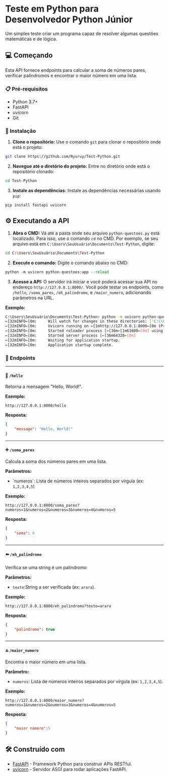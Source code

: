 # Teste em Python para Desenvolvedor Python Júnior

Um simples teste criar um programa capaz de resolver algumas questões matemáticas e de lógica.

## 💻 Começando

Esta API fornece endpoints para calcular a soma de números pares, verificar palíndromos e encontrar o maior número em uma lista.

### 📋 Pré-requisitos
* Python 3.7+
* FastAPI
* uvicorn
* Git

### 🔧 Instalação

1. **Clone o repositório:**
   Use o comando `git` para clonar o repositório onde está o projeto:
~~~bash
git clone https://github.com/Nyuruy/Test-Python.git
~~~

2. **Navegue até o diretório do projeto:**
   Entre no diretório onde está o repositório clonado:
~~~bash
cd Test-Python
~~~

3. **Instale as dependências:** Instale as dependências necessárias usando `pip`:
~~~bash
pip install fastapi uvicorn
~~~

## ⚙️ Executando a API

1. **Abra o CMD:** Vá até a pasta onde seu arquivo `python-questoes.py` está localizado. Para isso, use o comando `cd` no CMD. Por exemplo, se seu arquivo está em `C:\Users\SeuUsuário\Documents\Test-Python`, digite: 
~~~Bash
cd C:\Users\SeuUsuário\Documents\Test-Python
~~~

2. **Execute o comando:** Digite o comando abaixo no CMD:
~~~Python
python -m uvicorn python-questoes:app --reload
~~~

3. **Acesse a API:** O servidor irá iniciar e você poderá acessar sua API no endereço `http://127.0.0.1:8000/`. Você pode testar os endpoints, como `/hello`, `/soma_pares`, `/eh_palindromo`, e `/maior_numero`, adicionando parâmetros na URL.

**Exemplo:**
~~~Bash
C:\Users\SeuUsuário\Documents\Test-Python> python -m uvicorn python-questoes:app --reload
←[32mINFO←[0m:     Will watch for changes in these directories: ['C:\\Users\\SeuUsuário\\Documents\\Test-Python']
←[32mINFO←[0m:     Uvicorn running on ←[1mhttp://127.0.0.1:8000←[0m (Press CTRL+C to quit)
←[32mINFO←[0m:     Started reloader process [←[36m←[1m61608←[0m] using ←[36m←[1mWatchFiles←[0m
←[32mINFO←[0m:     Started server process [←[36m64328←[0m]
←[32mINFO←[0m:     Waiting for application startup.
←[32mINFO←[0m:     Application startup complete.
~~~

### 🔨 Endpoints

---

#### 👋 `/hello`
Retorna a mensagem "Hello, World!".

**Exemplo:**
~~~http
http://127.0.0.1:8000/hello
~~~

**Resposta:**
~~~Json
{
    "message": "Hello, World!"
}
~~~

---

#### ➕ `/soma_pares`
Calcula a soma dos números pares em uma lista.

**Parâmetros:**
* ´numeros´: Lista de números inteiros separados por vírgula (ex: `1,2,3,4,5`)

**Exemplo:**
~~~http
http://127.0.0.1:8000/soma_pares?numeros=1&numeros=2&numeros=3&numeros=4&numeros=5
~~~

**Resposta:**
~~~Json
{
    "soma": 6
}
~~~

---

#### ⬅️ `/eh_palindromo`
Verifica se uma string é um palíndromo

**Parâmetros:**
* `texto`:String a ser verificada (ex: `arara`).

**Exemplo:**
~~~http
http://127.0.0.1:8000/eh_palindromo?texto=arara
~~~

**Resposta:**
~~~Json
{
    "palindromo": true
}
~~~

---

#### 🔝 `/maior_numero`
Encontra o maior número em uma lista.

**Parâmetro:**
* `numeros`: Lista de números inteiros separados por vírgula (ex: `1,2,3,4,5`).

**Exemplo:**
~~~http
http://127.0.0.1:8000/maior_numero?numeros=1&numeros=2&numeros=3&numeros=4&numeros=5
~~~

**Resposta:**
~~~Json
{
    "maior número":5
}
~~~


## 🛠️ Construído com

* [FastAPI](https://fastapi.tiangolo.com) - Framework Python para construir APIs RESTful.
* [uvicorn](https://www.uvicorn.org) - Servidor ASGI para rodar aplicações FastAPI.
